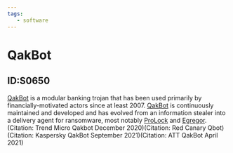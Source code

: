 ```yaml
---
tags:
   - software
---
```

# QakBot
## ID:S0650
[QakBot](software/S0650) is a modular banking trojan that has been used primarily by financially-motivated actors since at least 2007. [QakBot](software/S0650) is continuously maintained and developed and has evolved from an information stealer into a delivery agent for ransomware, most notably [ProLock](software/S0654) and [Egregor](software/S0554).(Citation: Trend Micro Qakbot December 2020)(Citation: Red Canary Qbot)(Citation: Kaspersky QakBot September 2021)(Citation: ATT QakBot April 2021)
